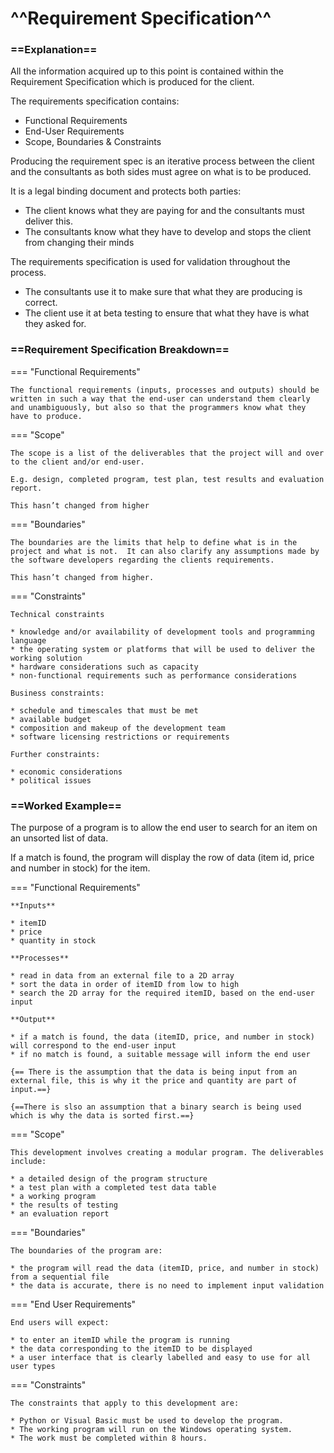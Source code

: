 # ^^Requirement Specification^^

### ==Explanation==

All the information acquired up to this point is contained within the Requirement Specification which is produced for the client.

The requirements specification contains:

* Functional Requirements
* End-User Requirements
* Scope, Boundaries & Constraints

Producing the requirement spec is an iterative process between the client and the consultants as both sides must agree on what is to be produced.

It is a legal binding document and protects both parties:

* The client knows what they are paying for and the consultants must deliver this.
* The consultants know what they have to develop and stops the client from changing their minds

The requirements specification is used for validation throughout the process.

* The consultants use it to make sure that what they are producing is correct.
* The client use it at beta testing to ensure that what they have is what they asked for.

### ==Requirement Specification Breakdown==

=== "Functional Requirements"

    The functional requirements (inputs, processes and outputs) should be written in such a way that the end-user can understand them clearly and unambiguously, but also so that the programmers know what they have to produce.

=== "Scope"

    The scope is a list of the deliverables that the project will and over to the client and/or end-user.

    E.g. design, completed program, test plan, test results and evaluation report.

    This hasn’t changed from higher

=== "Boundaries"

    The boundaries are the limits that help to define what is in the project and what is not.  It can also clarify any assumptions made by the software developers regarding the clients requirements.

    This hasn’t changed from higher.


=== "Constraints"

    Technical constraints

    * knowledge and/or availability of development tools and programming language
    * the operating system or platforms that will be used to deliver the working solution
    * hardware considerations such as capacity
    * non-functional requirements such as performance considerations

    Business constraints:

    * schedule and timescales that must be met
    * available budget
    * composition and makeup of the development team
    * software licensing restrictions or requirements

    Further constraints:

    * economic considerations
    * political issues

### ==Worked Example==

The purpose of a program is to allow the end user to search for an item on an unsorted list of data. 

If a match is found, the program will display the row of data (item id, price and number in stock) for the item.

=== "Functional Requirements"

    **Inputs**
    
    * itemID
    * price
    * quantity in stock
    
    **Processes**
    
    * read in data from an external file to a 2D array
    * sort the data in order of itemID from low to high
    * search the 2D array for the required itemID, based on the end-user input

    **Output**
    
    * if a match is found, the data (itemID, price, and number in stock) will correspond to the end-user input
    * if no match is found, a suitable message will inform the end user

    {== There is the assumption that the data is being input from an external file, this is why it the price and quantity are part of input.==}
    
    {==There is slso an assumption that a binary search is being used which is why the data is sorted first.==}

=== "Scope"

    This development involves creating a modular program. The deliverables include:

    * a detailed design of the program structure
    * a test plan with a completed test data table
    * a working program
    * the results of testing
    * an evaluation report

=== "Boundaries"

    The boundaries of the program are:
    
    * the program will read the data (itemID, price, and number in stock) from a sequential file
    * the data is accurate, there is no need to implement input validation

=== "End User Requirements"

    End users will expect:
    
    * to enter an itemID while the program is running
    * the data corresponding to the itemID to be displayed
    * a user interface that is clearly labelled and easy to use for all user types

=== "Constraints"

    The constraints that apply to this development are:
    
    * Python or Visual Basic must be used to develop the program.
    * The working program will run on the Windows operating system.
    * The work must be completed within 8 hours.
